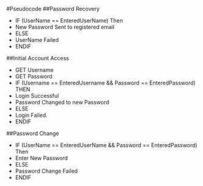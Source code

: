 #Pseudocode
##Password Recovery
* IF (UserName == EnteredUserName) Then
* New Password Sent to registered email
* ELSE
* UserName Failed
* ENDIF

##Initial Account Access
* GET Username
* GET Password
* IF (Username == EnteredUsername && Password == EnteredPassword) THEN
* Login Successful
* Password Changed to new Password
* ELSE
* Login Failed.
* ENDIF

##Password Change
* IF (UserName == EnteredUserName && Password == EnteredPassword) Then
* Enter New Password
* ELSE
* Password Change Failed
* ENDIF